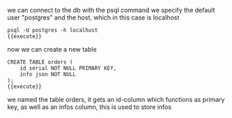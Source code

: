 we can connect to the db with the psql command
we specify the default user "postgres" and the host, which in this case is localhost
```
psql -U postgres -h localhost
{{execute}}
```
now we can create a new table
```
CREATE TABLE orders (
	id serial NOT NULL PRIMARY KEY,
	info json NOT NULL
);
{{execute}}
```
we named the table orders, it gets an id-column which functions as primary key, as well as an infos column, this is used
to store infos